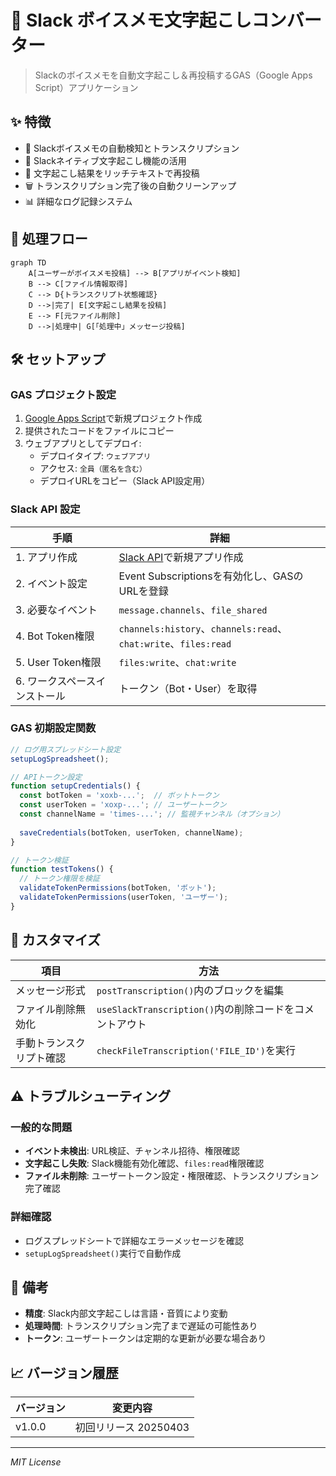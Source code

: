 # 🎤 Slack ボイスメモ文字起こしコンバーター

> Slackのボイスメモを自動文字起こし＆再投稿するGAS（Google Apps Script）アプリケーション

## ✨ 特徴

- 📱 Slackボイスメモの自動検知とトランスクリプション
- 🔄 Slackネイティブ文字起こし機能の活用
- 💬 文字起こし結果をリッチテキストで再投稿
- 🗑️ トランスクリプション完了後の自動クリーンアップ
- 📊 詳細なログ記録システム

## 🔄 処理フロー

```mermaid
graph TD
    A[ユーザーがボイスメモ投稿] --> B[アプリがイベント検知]
    B --> C[ファイル情報取得]
    C --> D{トランスクリプト状態確認}
    D -->|完了| E[文字起こし結果を投稿]
    E --> F[元ファイル削除]
    D -->|処理中| G[「処理中」メッセージ投稿]
```

## 🛠️ セットアップ

### GAS プロジェクト設定

1. [Google Apps Script](https://script.google.com/)で新規プロジェクト作成
2. 提供されたコードをファイルにコピー
3. ウェブアプリとしてデプロイ:
   - デプロイタイプ: `ウェブアプリ`
   - アクセス: `全員（匿名を含む）`
   - デプロイURLをコピー（Slack API設定用）

### Slack API 設定

| 手順 | 詳細 |
|------|------|
| 1. アプリ作成 | [Slack API](https://api.slack.com/apps)で新規アプリ作成 |
| 2. イベント設定 | Event Subscriptionsを有効化し、GASのURLを登録 |
| 3. 必要なイベント | `message.channels`、`file_shared` |
| 4. Bot Token権限 | `channels:history`、`channels:read`、`chat:write`、`files:read` |
| 5. User Token権限 | `files:write`、`chat:write` |
| 6. ワークスペースインストール | トークン（Bot・User）を取得 |

### GAS 初期設定関数

```javascript
// ログ用スプレッドシート設定
setupLogSpreadsheet();

// APIトークン設定
function setupCredentials() {
  const botToken = 'xoxb-...';  // ボットトークン
  const userToken = 'xoxp-...'; // ユーザートークン
  const channelName = 'times-...'; // 監視チャンネル（オプション）
  
  saveCredentials(botToken, userToken, channelName);
}

// トークン検証
function testTokens() {
  // トークン権限を検証
  validateTokenPermissions(botToken, 'ボット');
  validateTokenPermissions(userToken, 'ユーザー');
}
```

## 🔧 カスタマイズ

| 項目 | 方法 |
|------|------|
| メッセージ形式 | `postTranscription()`内のブロックを編集 |
| ファイル削除無効化 | `useSlackTranscription()`内の削除コードをコメントアウト |
| 手動トランスクリプト確認 | `checkFileTranscription('FILE_ID')`を実行 |

## ⚠️ トラブルシューティング

### 一般的な問題

- **イベント未検出**: URL検証、チャンネル招待、権限確認
- **文字起こし失敗**: Slack機能有効化確認、`files:read`権限確認
- **ファイル未削除**: ユーザートークン設定・権限確認、トランスクリプション完了確認

### 詳細確認

- ログスプレッドシートで詳細なエラーメッセージを確認
- `setupLogSpreadsheet()`実行で自動作成

## 📝 備考

- **精度**: Slack内部文字起こしは言語・音質により変動
- **処理時間**: トランスクリプション完了まで遅延の可能性あり
- **トークン**: ユーザートークンは定期的な更新が必要な場合あり

## 📈 バージョン履歴

| バージョン | 変更内容 |
|------------|----------|
| v1.0.0 | 初回リリース 20250403 |

---

*MIT License*